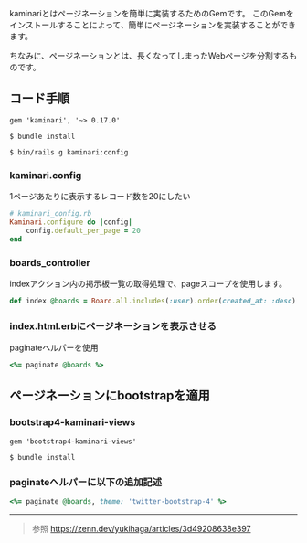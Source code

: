 
kaminariとはページネーションを簡単に実装するためのGemです。
このGemをインストールすることによって、簡単にページネーションを実装することができます。

ちなみに、ページネーションとは、長くなってしまったWebページを分割するものです。


## コード手順 

```gemfile
gem 'kaminari', '~> 0.17.0'
```

```shell
$ bundle install
```

```shell
$ bin/rails g kaminari:config
```

### kaminari.config

1ページあたりに表示するレコード数を20にしたい
```ruby
# kaminari_config.rb
Kaminari.configure do |config| 
	config.default_per_page = 20 
end
```

### boards_controller

 indexアクション内の掲示板一覧の取得処理で、pageスコープを使用します。
```ruby
def index @boards = Board.all.includes(:user).order(created_at: :desc).page(params[:page]) end
```

### index.html.erbにページネーションを表示させる

paginateヘルパーを使用
```ruby
<%= paginate @boards %>
```

## ページネーションにbootstrapを適用

### bootstrap4-kaminari-views

```Gemfile
gem 'bootstrap4-kaminari-views'
```

```shell
$ bundle install
```

###  paginateヘルパーに以下の追加記述

```ruby
<%= paginate @boards, theme: 'twitter-bootstrap-4' %>
```

----
>参照
https://zenn.dev/yukihaga/articles/3d49208638e397